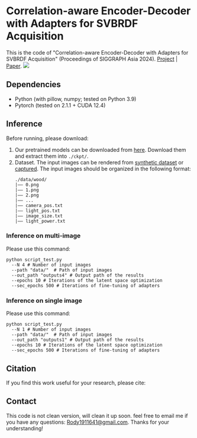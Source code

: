 # Correlation-aware Encoder-Decoder with Adapters for SVBRDF Acquisition
This is the code of "Correlation-aware Encoder-Decoder with Adapters for SVBRDF Acquisition" (Proceedings of SIGGRAPH Asia 2024). [Project](https://rody-nkcs.github.io/SVBRDF/) | [Paper]().
<img src='teaser.png'>

## Dependencies
- Python (with pillow, numpy; tested on Python 3.9)
- Pytorch (tested on 2.1.1 +  CUDA 12.4)

## Inference
Before running, please download:
1. Our pretrained models can be downloaded from [here](https://drive.google.com/drive/folders/1BebohTKZfpVQ6bPiT7AYh930pBAnZSWW?usp=sharing). Download them and extract them into `./ckpt/`.
2. Dataset. The input images can be rendered from [synthetic dataset](https://github.com/valentin-deschaintre/Single-Image-SVBRDF-Capture-rendering-loss) or [captured](https://github.com/tflsguoyu/svbrdf-diff-renderer).
   The input images should be organized in the following format:
   ```
   ./data/wood/
   |—— 0.png
   |—— 1.png
   |—— 2.png
   |—— ...
   |—— camera_pos.txt
   |—— light_pos.txt
   |—— image_size.txt
   |—— light_power.txt
   ```

### Inference on multi-image
Please use this command:
```
python script_test.py
  --N 4 # Number of input images
  --path "data/"  # Path of input images
  --out_path "outputs4" # Output path of the results
  --epochs 10 # Iterations of the latent space optimization
  --sec_epochs 500 # Iterations of fine-tuning of adapters
```
### Inference on single image
Please use this command:
```
python script_test.py
  --N 1 # Number of input images
  --path "data/"  # Path of input images
  --out_path "outputs1" # Output path of the results
  --epochs 10 # Iterations of the latent space optimization
  --sec_epochs 500 # Iterations of fine-tuning of adapters
```

## Citation

If you find this work useful for your research, please cite:



## Contact

This code is not clean version, will clean it up soon. feel free to email me if you have any questions: Rody1911641@gmail.com. Thanks for your understanding!

